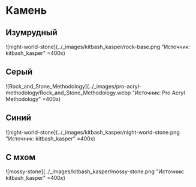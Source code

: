 # Камень

## Изумрудный

![night-world-stone](../_images/kitbash_kasper/rock-base.png "Источник: kitbash_kasper" =400x)

## Серый

![Rock_and_Stone_Methodology](../_images/pro-acryl-methodology/Rock_and_Stone_Methodology.webp "Источник: Pro Acryl Methodology" =400x)

## Синий

![night-world-stone](../_images/kitbash_kasper/night-world-stone.png "Источник: kitbash_kasper" =400x)

## С мхом

![mossy-stone](../_images/kitbash_kasper/mossy-stone.png "Источник: kitbash_kasper" =400x)